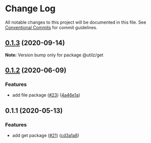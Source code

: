# Change Log

All notable changes to this project will be documented in this file.
See [Conventional Commits](https://conventionalcommits.org) for commit guidelines.

## [0.1.3](https://github.com/devdigital/utilz/compare/@utilz/get@0.1.2...@utilz/get@0.1.3) (2020-09-14)

**Note:** Version bump only for package @utilz/get





## [0.1.2](https://github.com/devdigital/utilz/compare/@utilz/get@0.1.1...@utilz/get@0.1.2) (2020-06-09)


### Features

* add file package ([#23](https://github.com/devdigital/utilz/issues/23)) ([4a46e1a](https://github.com/devdigital/utilz/commit/4a46e1a3628e25667cc5c765ce7b982c61426093))





## 0.1.1 (2020-05-13)


### Features

* add get package ([#21](https://github.com/devdigital/utilz/issues/21)) ([cd3a1a8](https://github.com/devdigital/utilz/commit/cd3a1a8887960803485520f74404c0fee96dcebf))
